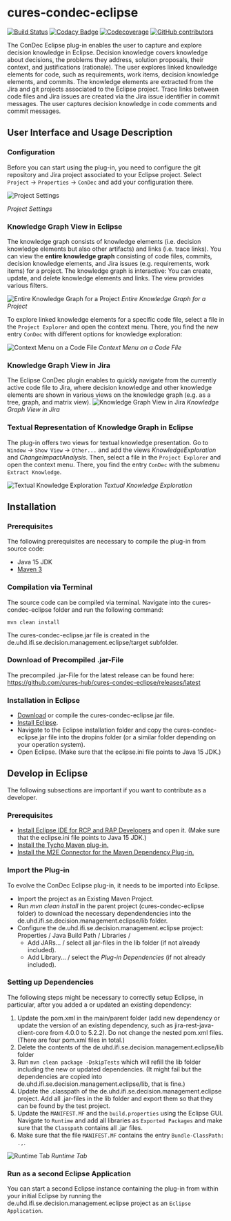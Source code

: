 # cures-condec-eclipse

[![Build Status](https://app.travis-ci.com/cures-hub/cures-condec-eclipse.svg?branch=master)](https://app.travis-ci.com/cures-hub/cures-condec-eclipse)
[![Codacy Badge](https://app.codacy.com/project/badge/Grade/d05c885619e24c5d8fb9113e203d10a4)](https://www.codacy.com/gh/cures-hub/cures-condec-eclipse/dashboard?utm_source=github.com&amp;utm_medium=referral&amp;utm_content=cures-hub/cures-condec-eclipse&amp;utm_campaign=Badge_Grade)
[![Codecoverage](https://codecov.io/gh/cures-hub/cures-condec-eclipse/branch/master/graph/badge.svg)](https://codecov.io/gh/cures-hub/cures-condec-eclipse/branch/master)
[![GitHub contributors](https://img.shields.io/github/contributors/cures-hub/cures-condec-eclipse.svg)](https://github.com/cures-hub/cures-condec-eclipse/graphs/contributors)

The ConDec Eclipse plug-in enables the user to capture and explore decision knowledge in Eclipse. 
Decision knowledge covers knowledge about decisions, the problems they address, solution proposals, their context, and justifications (rationale). 
The user explores linked knowledge elements for code, such as requirements, work items, decision knowledge elements, and commits. 
The knowledge elements are extracted from the Jira and git projects associated to the Eclipse project. 
Trace links between code files and Jira issues are created via the Jira issue identifier in commit messages. 
The user captures decision knowledge in code comments and commit messages. 

## User Interface and Usage Description

### Configuration
Before you can start using the plug-in, you need to configure the git repository and Jira project associated to your Eclipse project. Select `Project` -> `Properties` -> `ConDec` and add your configuration there.

![Project Settings](https://github.com/cures-hub/cures-condec-eclipse/raw/master/doc/configuration.png)

*Project Settings*

### Knowledge Graph View in Eclipse
The knowledge graph consists of knowledge elements (i.e. decision knowledge elements but also other artifacts) and links (i.e. trace links). You can view the **entire knowledge graph** consisting of code files, commits, decision knowledge elements, and Jira issues (e.g. requirements, work items) for a project. The knowledge graph is interactive: You can create, update, and delete knowledge elements and links. The view provides various filters.

![Entire Knowledge Graph for a Project](https://github.com/cures-hub/cures-condec-eclipse/raw/master/doc/knowledge_graph_condec_eclipse.png)
*Entire Knowledge Graph for a Project*

To explore linked knowledge elements for a specific code file, select a file in the `Project Explorer` and open the context menu. There, you find the new entry `ConDec` with different options for knowledge exploration:

![Context Menu on a Code File](https://github.com/cures-hub/cures-condec-eclipse/raw/master/doc/context_menu.png)
*Context Menu on a Code File*

### Knowledge Graph View in Jira
The Eclipse ConDec plugin enables to quickly navigate from the currently active code file to Jira, 
where decision knowledge and other knowledge elements are shown in various views on the knowledge graph (e.g. as a tree, graph, and matrix view).
![Knowledge Graph View in Jira](https://github.com/cures-hub/cures-condec-eclipse/raw/master/doc/subgraph_from_code_file.png)
*Knowledge Graph View in Jira*

### Textual Representation of Knowledge Graph in Eclipse
The plug-in offers two views for textual knowledge presentation. Go to `Window` -> `Show View` -> `Other...` and add the views *KnowledgeExploration* and *ChangeImpactAnalysis*. Then, select a file in the `Project Explorer` and open the context menu. There, you find the  entry `ConDec` with the submenu `Extract Knowledge`.

![Textual Knowledge Exploration](https://github.com/cures-hub/cures-condec-eclipse/raw/master/doc/knowledge_exploration_text.png)
*Textual Knowledge Exploration*

## Installation

### Prerequisites
The following prerequisites are necessary to compile the plug-in from source code:
- Java 15 JDK
- [Maven 3](https://maven.apache.org)

### Compilation via Terminal
The source code can be compiled via terminal.
Navigate into the cures-condec-eclipse folder and run the following command:
```
mvn clean install
```
The cures-condec-eclipse.jar file is created in the de.uhd.ifi.se.decision.management.eclipse/target subfolder.

### Download of Precompiled .jar-File
The precompiled .jar-File for the latest release can be found here: https://github.com/cures-hub/cures-condec-eclipse/releases/latest

### Installation in Eclipse
- [Download](https://github.com/cures-hub/cures-condec-eclipse/releases/latest) or compile the cures-condec-eclipse.jar file.
- [Install Eclipse](https://www.eclipse.org/downloads/packages/).
- Navigate to the Eclipse installation folder and copy the cures-condec-eclipse.jar file into the dropins folder (or a similar folder depending on your operation system).
- Open Eclipse. (Make sure that the eclipse.ini file points to Java 15 JDK.)

## Develop in Eclipse
The following subsections are important if you want to contribute as a developer.

### Prerequisites
- [Install Eclipse IDE for RCP and RAP Developers](https://www.eclipse.org/downloads/packages/) and open it. (Make sure that the eclipse.ini file points to Java 15 JDK.)
- [Install the Tycho Maven plug-in.](http://codeandme.blogspot.com/2012/12/tycho-build-1-building-plug-ins.html)
- [Install the M2E Connector for the Maven Dependency Plug-in.](https://marketplace.eclipse.org/content/m2e-connector-maven-dependency-plugin)

### Import the Plug-in
To evolve the ConDec Eclipse plug-in, it needs to be imported into Eclipse.
- Import the project as an Existing Maven Project.
- Run *mvn clean install* in the parent project (cures-condec-eclipse folder) to download the necessary dependendencies into the de.uhd.ifi.se.decision.management.eclipse/lib folder.
- Configure the de.uhd.ifi.se.decision.management.eclipse project: Properties / Java Build Path / Libraries / 
    - Add JARs... / select all jar-files in the lib folder (if not already included).
    - Add Library... / select the *Plug-in Dependencies* (if not already included).

### Setting up Dependencies
The following steps might be necessary to correctly setup Eclipse, in particular, after you added a or updated an existing dependency:

1. Update the pom.xml in the main/parent folder (add new dependency or update the version of an existing dependency, such as jira-rest-java-client-core from 4.0.0 to 5.2.2). Do not change the nested pom.xml files. (There are four pom.xml files in total.)
2. Delete the contents of the de.uhd.ifi.se.decision.management.eclipse/lib folder
3. Run `mvn clean package -DskipTests` which will refill the lib folder including the new or updated dependencies. (It might fail but the dependencies are copied into de.uhd.ifi.se.decision.management.eclipse/lib, that is fine.) 
4. Update the .classpath of the de.uhd.ifi.se.decision.management.eclipse project. Add all .jar-files in the lib folder and export them so that they can be found by the test project.
5. Update the `MANIFEST.MF` and the `build.properties` using the Eclipse GUI. Navigate to `Runtime` and add all libraries as `Exported Packages` and make sure that the `Classpath` contains all .jar files.
6. Make sure that the file `MANIFEST.MF` contains the entry `Bundle-ClassPath: .,`.

![Runtime Tab](https://github.com/cures-hub/cures-condec-eclipse/raw/master/doc/runtime_tab.png)
*Runtime Tab*

### Run as a second Eclipse Application
You can start a second Eclipse instance containing the plug-in  from within your initial Eclipse by running the de.uhd.ifi.se.decision.management.eclipse project as an `Eclipse Application`. 